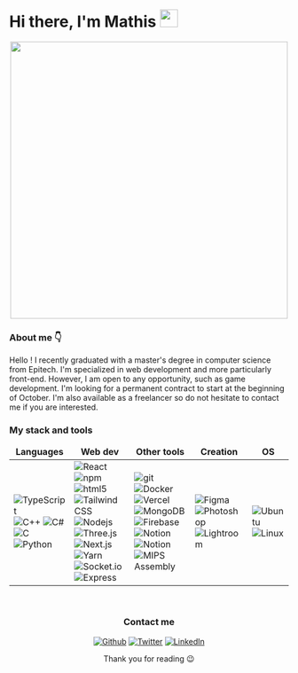 <h1 align="left">
    Hi there, I'm Mathis
    <img
        src="https://github.com/blackcater/blackcater/raw/main/images/Hi.gif"
        height="32"
        width="32"/>
</h1>

<div align="center">
<img src="https://user-images.githubusercontent.com/74038190/238355349-7d484dc9-68a9-4ee6-a767-aea59035c12d.gif" width="500">
</div>


### About me :point_down:
Hello ! I recently graduated with a master's degree in computer science from Epitech. I'm specialized in web development and more particularly front-end. However, I am open to any opportunity, such as game development. 
 I'm looking for a permanent contract to start at the beginning of October. I'm also available as a freelancer so do not hesitate to contact me if you are interested.


<h3> My stack and tools </h3>

<table>
  <thead align="center">
    <tr border: none;>
      <td><b>Languages</b></td>
      <td><b>Web dev</b></td>
      <td><b>Other tools</b></td>
      <td><b>Creation</b></td>
      <td><b>OS</b></td>
    </tr>
  </thead>
  <tbody>
    <tr>
      <td>
      <img alt="TypeScript" src="https://img.shields.io/badge/-TypeScript-007ACC?style=flat-square&logo=typescript&logoColor=white" />
      <img alt="C++" src="https://img.shields.io/static/v1?style=flat-square&message=C%2B%2B&color=00599C&logo=C%2B%2B&logoColor=FFFFFF&label=" />
      <img alt="C#" src="https://img.shields.io/static/v1?style=flat-square&message=C+Sharp&color=239120&logo=C+Sharp&logoColor=FFFFFF&label=" />
      <img alt="C" src="https://img.shields.io/static/v1?style=flat-square&message=C&color=222222&logo=C&logoColor=A8B9CC&label=" />
      <img alt="Python" src="https://img.shields.io/static/v1?style=flat-square&message=Python&color=3776AB&logo=Python&logoColor=FFFFFF&label=" />
      </td>
       <td>
<img alt="React" src="https://img.shields.io/badge/-React-45b8d8?style=flat-square&logo=react&logoColor=white" />
 <img alt="npm" src="https://img.shields.io/badge/-NPM-CB3837?style=flat-square&logo=npm&logoColor=white" />
  <img alt="html5" src="https://img.shields.io/badge/-HTML5-E34F26?style=flat-square&logo=html5&logoColor=white" />
  <img alt="Tailwind CSS" src="https://img.shields.io/static/v1?style=flat-square&message=Tailwind+CSS&color=222222&logo=Tailwind+CSS&logoColor=06B6D4&label=" />
 <img alt="Nodejs" src="https://img.shields.io/badge/-Nodejs-43853d?style=flat-square&logo=Node.js&logoColor=white" />
  <img alt="Three.js" src="https://img.shields.io/static/v1?style=flat-square&message=Three.js&color=000000&logo=Three.js&logoColor=FFFFFF&label=" />
  <img alt="Next.js" src="https://img.shields.io/static/v1?style=flat-square&message=Next.js&color=000000&logo=Next.js&logoColor=FFFFFF&label=" />
  <img alt="Yarn" src="https://img.shields.io/static/v1?style=flat-square&message=Yarn&color=2C8EBB&logo=Yarn&logoColor=FFFFFF&label=" />
  <img alt="Socket.io" src="https://img.shields.io/static/v1?style=flat-square&message=Socket.io&color=010101&logo=Socket.io&logoColor=FFFFFF&label=" />
  <img alt="Express" src="https://img.shields.io/static/v1?style=flat-square&message=Express&color=000000&logo=Express&logoColor=FFFFFF&label=" />
         
</td>
<td>
<img alt="git" src="https://img.shields.io/badge/-Git-F05032?style=flat-square&logo=git&logoColor=white" />
  <img alt="Docker" src="https://img.shields.io/badge/-Docker-46a2f1?style=flat-square&logo=docker&logoColor=white" />
  <img alt="Vercel" src="https://img.shields.io/badge/-Heroku-430098?style=flat-square&logo=heroku&logoColor=white" />
    <img alt="MongoDB" src="https://img.shields.io/badge/-MongoDB-13aa52?style=flat-square&logo=mongodb&logoColor=white" />
    <img alt="Firebase" src="https://img.shields.io/static/v1?style=flat-square&message=Firebase&color=222222&logo=Firebase&logoColor=FFCA28&label=" />
    <img alt="Notion" src="https://img.shields.io/static/v1?style=flat-square&message=Notion&color=000000&logo=Notion&logoColor=FFFFFF&label=" />
    <img alt="Notion" src="https://img.shields.io/static/v1?style=flat-square&message=Notion&color=000000&logo=Notion&logoColor=FFFFFF&label=" />
  <img alt="MIPS Assembly" src="https://custom-icon-badges.demolab.com/badge/Assembly-525252.svg?logo=asm-hex&logoColor=white">
</td>
<td>
<img alt="Figma" src="https://img.shields.io/static/v1?style=flat-square&message=Figma&color=F24E1E&logo=Figma&logoColor=FFFFFF&label=" />
<img alt="Photoshop" src="https://img.shields.io/static/v1?style=flat-square&message=Adobe+Photoshop&color=31A8FF&logo=Adobe+Photoshop&logoColor=FFFFFF&label=" />
<img alt="Lightroom" src="https://img.shields.io/static/v1?style=flat-square&message=Adobe+Lightroom&color=31A8FF&logo=Adobe+Lightroom&logoColor=FFFFFF&label=" />
  
</td>
<td>
<img alt="Ubuntu" src="https://img.shields.io/static/v1?style=flat-square&message=Ubuntu&color=E95420&logo=Ubuntu&logoColor=FFFFFF&label=" />
<img alt="Linux" src="https://img.shields.io/static/v1?style=flat-square&message=Linux&color=222222&logo=Linux&logoColor=FCC624&label=" />
</td>
    </tr>
  </tbody>
</table>

<br />

<h3 align="center"> Contact me </h3>

<p align="center"><a href="https://github.com/yoansj" target="_blank"><img alt="Github" src="https://img.shields.io/badge/GitHub-%2312100E.svg?&style=for-the-badge&logo=Github&logoColor=white" /></a> <a href="https://twitter.com/yoansj" target="_blank"><img alt="Twitter" src="https://img.shields.io/badge/twitter-%231DA1F2.svg?&style=for-the-badge&logo=twitter&logoColor=white" /></a> <a href="https://www.linkedin.com/in/yoansj/" target="_blank"><img alt="LinkedIn" src="https://img.shields.io/badge/linkedin-%230077B5.svg?&style=for-the-badge&logo=linkedin&logoColor=white" /></a>
</p>


<p align="center">Thank you for reading 😉</p>
